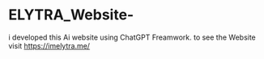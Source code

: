 # ELYTRA_Website-
i developed this Ai website using ChatGPT Freamwork. to see the Website visit https://imelytra.me/
